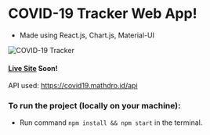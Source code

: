 # COVID-19 Tracker Web App!
- Made using React.js, Chart.js, Material-UI

![COVID-19 Tracker](https://github.com/dakshkhetan/covid-19-tracker/public/images/app-screenshot.png)

#### [Live Site]() Soon!

API used: https://covid19.mathdro.id/api

### To run the project (locally on your machine):
- Run command `npm install && npm start` in the terminal.